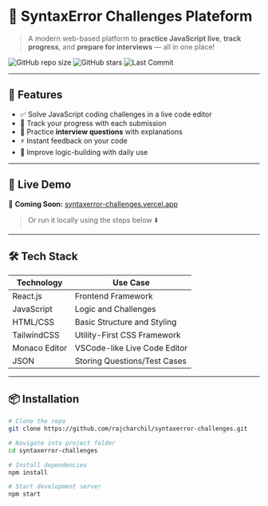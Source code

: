 # 🚀 SyntaxError Challenges Plateform

> A modern web-based platform to **practice JavaScript live**, **track progress**, and **prepare for interviews** — all in one place!

![GitHub repo size](https://img.shields.io/github/repo-size/rajcharchil/syntaxerror-challenges)
![GitHub stars](https://img.shields.io/github/stars/rajcharchil/syntaxerror-challenges?style=social)
![Last Commit](https://img.shields.io/github/last-commit/rajcharchil/syntaxerror-challenges)

---

## 🌟 Features

- ✅ Solve JavaScript coding challenges in a live code editor
- 🎯 Track your progress with each submission
- 💬 Practice **interview questions** with explanations
- ⚡ Instant feedback on your code
- 🧠 Improve logic-building with daily use

---

## 🧪 Live Demo

🚀 **Coming Soon:** [syntaxerror-challenges.vercel.app](https://syntaxerror-challenges.vercel.app)

> Or run it locally using the steps below ⬇️

---

## 🛠️ Tech Stack

| Technology      | Use Case                            |
|-----------------|-------------------------------------|
| React.js        | Frontend Framework                  |
| JavaScript      | Logic and Challenges                |
| HTML/CSS        | Basic Structure and Styling         |
| TailwindCSS     | Utility-First CSS Framework         |
| Monaco Editor   | VSCode-like Live Code Editor        |
| JSON            | Storing Questions/Test Cases        |

---

## 📦 Installation

```bash
# Clone the repo
git clone https://github.com/rajcharchil/syntaxerror-challenges.git

# Navigate into project folder
cd syntaxerror-challenges

# Install dependencies
npm install

# Start development server
npm start
